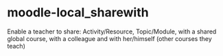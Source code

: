 # moodle-local_sharewith
Enable a teacher to share: Activity/Resource, Topic/Module, with a shared global course, with a colleague and with her/himself (other courses they teach)  
